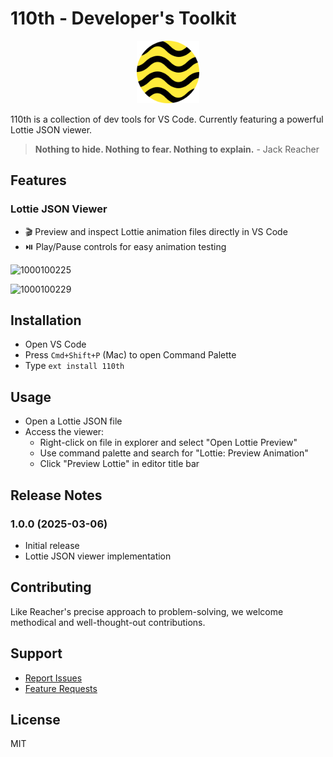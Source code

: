 # 110th - Developer's Toolkit

<p align="center">
  <img src="https://raw.githubusercontent.com/piedcipher/110th/main/images/icon.png" width="100" height="100" alt="110th logo">
</p>

110th is a collection of dev tools for VS Code. Currently featuring a powerful Lottie JSON viewer.
> **Nothing to hide. Nothing to fear. Nothing to explain.** - Jack Reacher

## Features

### Lottie JSON Viewer
* 🎬 Preview and inspect Lottie animation files directly in VS Code
* ⏯️ Play/Pause controls for easy animation testing

![1000100225](https://github.com/user-attachments/assets/6efaa09d-72bb-4166-a1d5-a6dc76b2a02a)

![1000100229](https://github.com/user-attachments/assets/99dc131d-5fd0-4999-bca0-ad554c659aed)

## Installation

- Open VS Code
- Press `Cmd+Shift+P` (Mac) to open Command Palette
- Type `ext install 110th`

## Usage

- Open a Lottie JSON file
- Access the viewer:
  - Right-click on file in explorer and select "Open Lottie Preview"
  - Use command palette and search for "Lottie: Preview Animation"
  - Click "Preview Lottie" in editor title bar

## Release Notes

### 1.0.0 (2025-03-06)
* Initial release
* Lottie JSON viewer implementation

## Contributing

Like Reacher's precise approach to problem-solving, we welcome methodical and well-thought-out contributions.

## Support

* [Report Issues](https://github.com/piedcipher/110th/issues)
* [Feature Requests](https://github.com/piedcipher/110th/issues/new?labels=enhancement)

## License

MIT
